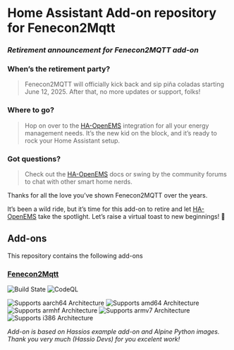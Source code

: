 # Home Assistant Add-on repository for Fenecon2Mqtt

### *Retirement announcement for Fenecon2MQTT add-on*

### When’s the retirement party?
>Fenecon2MQTT will officially kick back and sip piña coladas starting June 12, 2025. After that, no more updates or support, folks!
### Where to go?
>Hop on over to the [HA-OpenEMS](https://community.home-assistant.io/t/ha-openems-fems-and-openems-integration/852706) integration for all your energy management needs. It’s the new kid on the block, and it’s ready to rock your Home Assistant setup.
### Got questions?
>Check out the [HA-OpenEMS](https://community.home-assistant.io/t/ha-openems-fems-and-openems-integration/852706) docs or swing by the community forums to chat with other smart home nerds.

Thanks for all the love you’ve shown Fenecon2MQTT over the years. 

It’s been a wild ride, but it’s time for this add-on to retire and let [HA-OpenEMS](https://community.home-assistant.io/t/ha-openems-fems-and-openems-integration/852706) take the spotlight. Let’s raise a virtual toast to new beginnings! 🥂

## Add-ons

This repository contains the following add-ons

### [Fenecon2Mqtt](./fenecon2mqtt)
![Build State][build-state-shield]
![CodeQL][codeql-state-badge]

![Supports aarch64 Architecture][aarch64-shield]
![Supports amd64 Architecture][amd64-shield]
![Supports armhf Architecture][armhf-shield]
![Supports armv7 Architecture][armv7-shield]
![Supports i386 Architecture][i386-shield]

_Add-on is based on Hassios example add-on and Alpine Python images. Thank you very much (Hassio Devs) for you excelent work!_

<!--

Notes to developers after forking or using the github template feature:
- While developing comment out the 'image' key from 'example/config.yaml' to make the supervisor build the addon
  - Remember to put this back when pushing up your changes.
- When you merge to the 'main' branch of your repository a new build will be triggered.
  - Make sure you adjust the 'version' key in 'example/config.yaml' when you do that.
  - Make sure you update 'example/CHANGELOG.md' when you do that.
  - The first time this runs you might need to adjust the image configuration on github container registry to make it public
  - You may also need to adjust the github Actions configuration (Settings > Actions > General > Workflow > Read & Write)
- Adjust the 'image' key in 'example/config.yaml' so it points to your username instead of 'home-assistant'.
  - This is where the build images will be published to.
- Rename the example directory.
  - The 'slug' key in 'example/config.yaml' should match the directory name.
- Adjust all keys/url's that points to 'home-assistant' to now point to your user/fork.
- Share your repository on the forums https://community.home-assistant.io/c/projects/9
- Do awesome stuff!
 -->

[aarch64-shield]: https://img.shields.io/badge/aarch64-yes-green.svg
[amd64-shield]: https://img.shields.io/badge/amd64-yes-green.svg
[armhf-shield]: https://img.shields.io/badge/armhf-yes-green.svg
[armv7-shield]: https://img.shields.io/badge/armv7-yes-green.svg
[i386-shield]: https://img.shields.io/badge/i386-yes-green.svg
[build-state-shield]: https://img.shields.io/github/actions/workflow/status/Skeletitor/ha_addon_fenecon2mqtt/builder.yaml?branch=main
[codeql-state-badge]: https://github.com/Skeletitor/ha_addon_fenecon2mqtt/workflows/CodeQL/badge.svg
